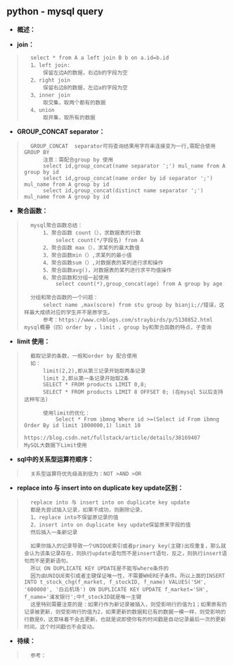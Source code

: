 ## python - mysql query
- **概述：**
>
>
>
>
>


- **join：**
>       select * from A a left join B b on a.id=b.id
>       1、left join:
>           保留左边A的数据，右边b的字段为空
>       2、right join
>           保留右边B的数据，左边a的字段为空
>       3、inner join
>           取交集，取两个都有的数据
>       4、union
>           取并集，取所有的数据
>

- **GROUP_CONCAT  separator：**
>       GROUP_CONCAT  separator可将查询结果用字符串连接变为一行,需配合使用GROUP BY
>           注意：需配合group by 使用
>           select id,group_concat(name separator ';') mul_name from A group by id
>           select id,group_concat(name order by id separator ';') mul_name from A group by id
>           select id,group_concat(distinct name separator ';') mul_name from A group by id
>

- **聚合函数：**
>       mysql聚合函数总结：
>           1、聚合函数 count（），求数据表的行数
>               select count(*/字段名) from A
>           2、聚合函数 max（），求某列的最大数值
>           3、聚合函数min（）,求某列的最小值
>           4、聚合函数sum（）,对数据表的某列进行求和操作
>           5、聚合函数avg()，对数据表的某列进行求平均值操作
>           6、聚合函数和分组一起使用
>               select count(*),group_concat(age) from A group by age
>
>       分组和聚合函数的一个问题：
>           select name ,max(score) from stu group by bianji;//错误，这样最大成绩对应的学生并不是原学生。
>           参考：https://www.cnblogs.com/straybirds/p/5130852.html        mysql概要（四）order by ，limit ，group by和聚合函数的特点，子查询
>
>

- **limit 使用：**
>       截取记录的条数，一般和order by 配合使用
>       如：
>           limit(2,2),即从第三记录开始取两条记录
>           limit 2,即从第一条记录开始取2条
>           SELECT * FROM products LIMIT 0,8;
>           SELECT * FROM products LIMIT 8 OFFSET 0; (在mysql 5以后支持这种写法)
>
>           使用limit的优化：
>               Select * From ibmng Where id >=(Select id From ibmng Order By id limit 1000000,1) limit 10
>               https://blog.csdn.net/fullstack/article/details/38169407    MySQL大数据下Limit使用
>

- **sql中的关系型运算符顺序：**
>       关系型运算符优先级高到低为：NOT >AND >OR
>
>

- **replace into 与 insert into on duplicate key update区别：**
>       replace into 与 insert into on duplicate key update
>       都是先尝试插入记录，如果不成功，则删除记录，
>       1、replace into不保留原记录的值
>       2、insert into on duplicate key update保留原来字段的值
>       然后插入一条新记录
>
>       如果你插入的记录导致一个UNIQUE索引或者primary key(主键)出现重复，那么就会认为该条记录存在，则执行update语句而不是insert语句，反之，则执行insert语句而不是更新语句。
>       所以 ON DUPLICATE KEY UPDATE是不能写where条件的
>       因为由UNIQUE索引或者主键保证唯一性，不需要WHERE子条件。所以上面的INSERT INTO t_stock_chg(f_market, f_stockID, f_name) VALUES('SH', '600000', '白云机场') ON DUPLICATE KEY UPDATE f_market='SH', f_name='浦发银行';中f_stockID就是唯一主键
>       这里特别需要注意的是：如果行作为新记录被插入，则受影响行的值为1；如果原有的记录被更新，则受影响行的值为2，如果更新的数据和已有的数据一模一样，则受影响的行数是0，这意味着不会去更新，也就是说即使你有的时间戳是自动记录最后一次的更新时间，这个时间戳也不会变动。
>
>
>
>
>
>
>
>
>
>
>
>
>

- **待续：**
>       参考：
>
>
>
>
>
>
>
>
>
>
>
>
>
>
>
>
>
>
